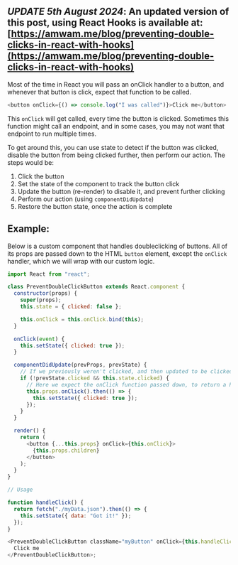 *UPDATE 5th August 2024*: An updated version of this post, using React Hooks is available at: [https://amwam.me/blog/preventing-double-clicks-in-react-with-hooks](https://amwam.me/blog/preventing-double-clicks-in-react-with-hooks)
--- 
Most of the time in React you will pass an onClick handler to a button, and whenever that button is click, expect that function to be called.

```javascript
<button onClick={() => console.log("I was called")}>Click me</button>
```

This `onClick` will get called, every time the button is clicked.
Sometimes this function might call an endpoint, and in some cases, you may not want that endpoint to run multiple times.

To get around this, you can use state to detect if the button was clicked, disable the button from being clicked further, then perform our action.
The steps would be:

1. Click the button
2. Set the state of the component to track the button click
3. Update the button (re-render) to disable it, and prevent further clicking
4. Perform our action (using `componentDidUpdate`)
5. Restore the button state, once the action is complete

## Example:

Below is a custom component that handles doubleclicking of buttons. All of its props are passed down to the HTML `button` element, except the `onClick` handler, which we will wrap with our custom logic.

```javascript
import React from "react";

class PreventDoubleClickButton extends React.component {
  constructor(props) {
    super(props);
    this.state = { clicked: false };

    this.onClick = this.onClick.bind(this);
  }

  onClick(event) {
    this.setState({ clicked: true });
  }

  componentDidUpdate(prevProps, prevState) {
    // If we previously weren't clicked, and then updated to be clicked, we want to run our click handler;
    if (!prevState.clicked && this.state.clicked) {
      // Here we expect the onClick function passed down, to return a Promise, once complete
      this.props.onClick().then(() => {
        this.setState({ clicked: true });
      });
    }
  }

  render() {
    return (
      <button {...this.props} onClick={this.onClick}>
        {this.props.children}
      </button>
    );
  }
}

// Usage

function handleClick() {
  return fetch("./myData.json").then(() => {
    this.setState({ data: "Got it!" });
  });
}

<PreventDoubleClickButton className="myButton" onClick={this.handleClick}>
  Click me
</PreventDoubleClickButton>;
```
